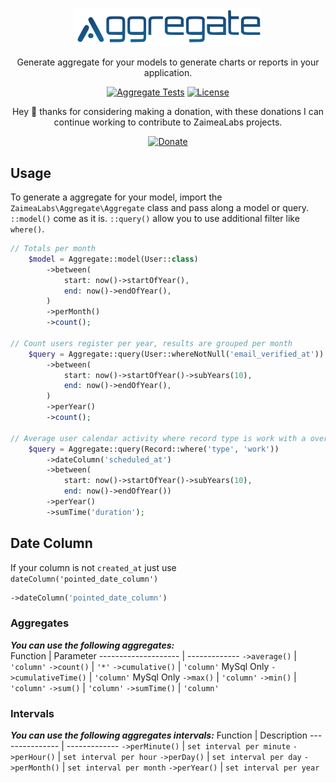 <p align="center">
  <a href="https://zaimea.com/" target="_blank">
    <img src=".github/aggregate.svg" alt="Aggregate" width="300">
  </a>
</p>
<p align="center">
  Generate aggregate for your models to generate charts or reports in your application.
<p>
<p align="center">
    <a href="https://github.com/zaimealabs/aggregate/actions/workflows/aggregate-tests.yml"><img src="https://github.com/zaimealabs/aggregate/actions/workflows/aggregate-tests.yml/badge.svg" alt="Aggregate Tests"></a>
    <a href="https://github.com/zaimealabs/aggregate/blob/main/LICENSE"><img src="https://img.shields.io/badge/License-Mit-brightgreen.svg" alt="License"></a>
</p>
<div align="center">
  Hey 👋 thanks for considering making a donation, with these donations I can continue working to contribute to ZaimeaLabs projects.
  
  [![Donate](https://img.shields.io/badge/Via_PayPal-blue)](https://www.paypal.com/donate/?hosted_button_id=V6YPST5PUAUKS)
</div>

## Usage

To generate a aggregate for your model, import the `ZaimeaLabs\Aggregate\Aggregate` class and pass along a model or query.
`::model()` come as it is.
`::query()` allow you to use additional filter like `where()`.

```php
// Totals per month
    $model = Aggregate::model(User::class)
        ->between(
            start: now()->startOfYear(),
            end: now()->endOfYear(),
        )
        ->perMonth()
        ->count();

// Count users register per year, results are grouped per month
    $query = Aggregate::query(User::whereNotNull('email_verified_at'))
        ->between(
            start: now()->startOfYear()->subYears(10),
            end: now()->endOfYear(),
        )
        ->perYear()
        ->count();

// Average user calendar activity where record type is work with a over a span of 11 years, results are grouped per year
    $query = Aggregate::query(Record::where('type', 'work'))
        ->dateColumn('scheduled_at')
        ->between(
            start: now()->startOfYear()->subYears(10),
            end: now()->endOfYear())
        ->perYear()
        ->sumTime('duration');
```

## Date Column

If your column is not `created_at` just use `dateColumn('pointed_date_column')`
```php
->dateColumn('pointed_date_column')
```

### Aggregates
***You can use the following aggregates:***  
Function             | Parameter
-------------------- | -------------
`->average()`        | `'column'`
`->count()`          | `'*'`
`->cumulative()`     | `'column'` MySql Only
`->cumulativeTime()` | `'column'` MySql Only
`->max()`            | `'column'`
`->min()`            | `'column'`
`->sum()`            | `'column'`
`->sumTime()`        | `'column'`

### Intervals
***You can use the following aggregates intervals:***
Function        | Description
--------------- | -------------
`->perMinute()` | `set interval per minute`
`->perHour()`   | `set interval per hour`
`->perDay()`    | `set interval per day`
`->perMonth()`  | `set interval per month`
`->perYear()`   | `set interval per year`

